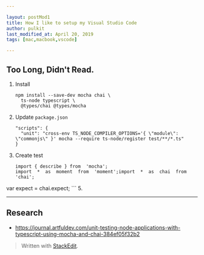 ```yaml
---

layout: postMod1
title: How I like to setup my Visual Studio Code
author: pulkit
last_modified_at: April 20, 2019
tags: [mac,macbook,vscode]

---
```


## Too Long, Didn't Read.

1. Install
	```
	npm install --save-dev mocha chai \
	  ts-node typescript \
	  @types/chai @types/mocha
	```
2. Update `package.json`
	```
	"scripts": {
	  "unit": "cross-env TS_NODE_COMPILER_OPTIONS='{ \"module\": \"commonjs\" }' mocha --require ts-node/register test/**/*.ts"
	}
	```
3. Create test
	```
	import { describe } from  'mocha';
	import  *  as  moment  from  'moment';import  *  as  chai  from  'chai';

var  expect  =  chai.expect;
	```
5. 

---

## Research
* https://journal.artfuldev.com/unit-testing-node-applications-with-typescript-using-mocha-and-chai-384ef05f32b2

> Written with [StackEdit](https://stackedit.io/).
<!--stackedit_data:
eyJoaXN0b3J5IjpbLTE5ODU3NTc1MDNdfQ==
-->